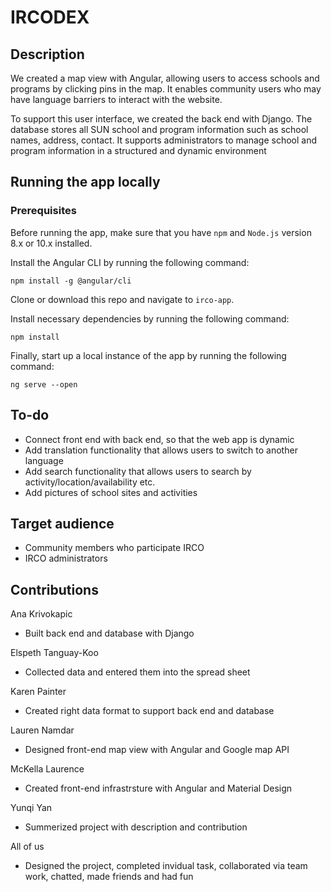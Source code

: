 # IRCODEX

## Description
We created a map view with Angular, allowing users to access schools and programs by clicking pins in the map. It enables community users who may have language barriers to interact with the website. 

To support this user interface, we created the back end with Django. The database stores all SUN school and program information such as school names, address, contact. It supports administrators to manage school and program information in a structured and dynamic environment

## Running the app locally
### Prerequisites
Before running the app, make sure that you have `npm` and `Node.js` version 8.x or 10.x installed.

Install the Angular CLI by running the following command:

`npm install -g @angular/cli`

Clone or download this repo and navigate to `irco-app`.

Install necessary dependencies by running the following command:

`npm install`

Finally, start up a local instance of the app by running the following command:

`ng serve --open`

## To-do
* Connect front end with back end, so that the web app is dynamic
* Add translation functionality that allows users to switch to another language
* Add search functionality that allows users to search by activity/location/availability etc.
* Add pictures of school sites and activities

## Target audience
* Community members who participate IRCO
* IRCO administrators

## Contributions
Ana Krivokapic
* Built back end and database with Django

Elspeth Tanguay-Koo
* Collected data and entered them into the spread sheet

Karen Painter
* Created right data format to support back end and database

Lauren Namdar
* Designed front-end map view with Angular and Google map API

McKella Laurence
* Created front-end infrastrsture with Angular and Material Design

Yunqi Yan
* Summerized project with description and contribution

All of us
* Designed the project, completed invidual task, collaborated via team work, chatted, made friends and had fun
